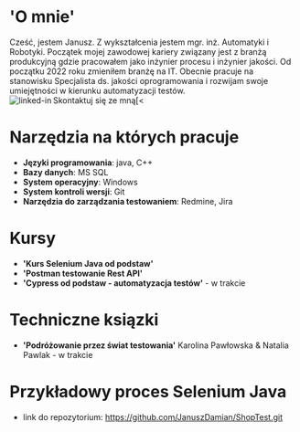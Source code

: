 # 'O mnie'
  Cześć, jestem Janusz.
  Z wykształcenia jestem mgr. inż. Automatyki i Robotyki. Początek mojej zawodowej kariery związany jest z branżą produkcyjną gdzie pracowałem jako inżynier procesu i inżynier jakości.
  Od początku 2022 roku zmieniłem branżę na IT. Obecnie pracuje na stanowisku Specjalista ds. jakości oprogramowania i rozwijam swoje umiejętności w kierunku automatyzacji testów.
  <br> Skontaktuj się ze mną[<img align="left" alt="linked-in" src="https://img.shields.io/badge/linkedin-%230077B5.svg?&style=for-the-badge&logo=linkedin&logoColor=white" />](https://www.linkedin.com/in/janusz-dobro%C5%84ski-100a04186/)[<
# Narzędzia na których pracuje
* **Języki programowania**: java, C++
* **Bazy danych**: MS SQL
* **System operacyjny**: Windows
* **System kontroli wersji**: Git
* **Narzędzia do zarządzania testowaniem**: Redmine, Jira
# Kursy
* **'Kurs Selenium Java od podstaw'**
* **'Postman testowanie Rest API'**
* **'Cypress od podstaw - automatyzacja testów'** - w trakcie
# Techniczne ksiązki
* **'Podróżowanie przez świat testowania'** Karolina Pawłowska & Natalia Pawlak - w trakcie
# Przykładowy proces Selenium Java
* link do repozytorium: https://github.com/JanuszDamian/ShopTest.git

<!---
JanuszDamian/JanuszDamian is a ✨ special ✨ repository because its `README.md` (this file) appears on your GitHub profile.
You can click the Preview link to take a look at your changes.
--->
